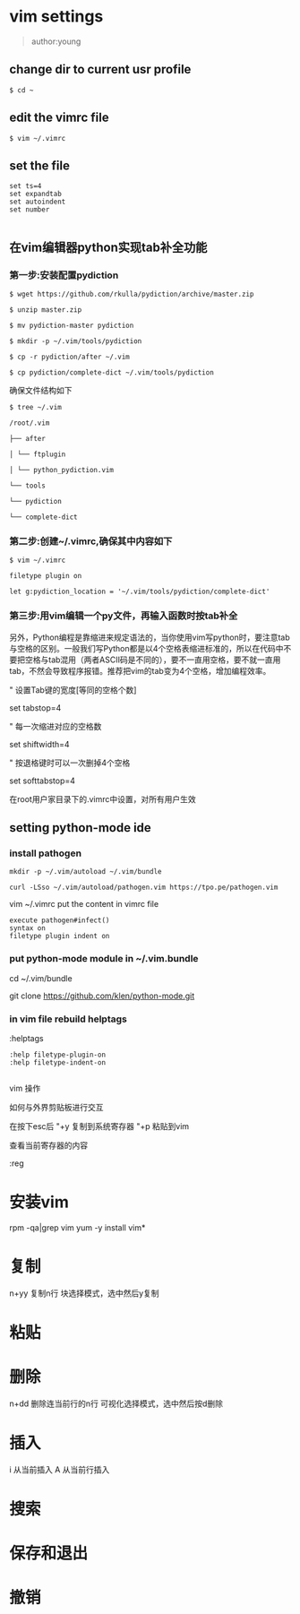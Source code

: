 # vim settings

> author:young

## change dir to current usr profile

```
$ cd ~
```

## edit the vimrc file

```
$ vim ~/.vimrc
```

## set the file

```
set ts=4
set expandtab
set autoindent
set number


```

## 在vim编辑器python实现tab补全功能

### 第一步:安装配置pydiction

```
$ wget https://github.com/rkulla/pydiction/archive/master.zip

$ unzip master.zip

$ mv pydiction-master pydiction

$ mkdir -p ~/.vim/tools/pydiction

$ cp -r pydiction/after ~/.vim

$ cp pydiction/complete-dict ~/.vim/tools/pydiction

```

确保文件结构如下

```
$ tree ~/.vim

/root/.vim

├── after

│ └── ftplugin

│ └── python_pydiction.vim

└── tools

└── pydiction

└── complete-dict

```

### 第二步:创建~/.vimrc,确保其中内容如下

```
$ vim ~/.vimrc

filetype plugin on

let g:pydiction_location = '~/.vim/tools/pydiction/complete-dict'
```

### 第三步:用vim编辑一个py文件，再输入函数时按tab补全





 另外，Python编程是靠缩进来规定语法的，当你使用vim写python时，要注意tab与空格的区别。一般我们写Python都是以4个空格表缩进标准的，所以在代码中不要把空格与tab混用（两者ASCII码是不同的），要不一直用空格，要不就一直用tab，不然会导致程序报错。推荐把vim的tab变为4个空格，增加编程效率。

 " 设置Tab键的宽度[等同的空格个数]

 set tabstop=4

 " 每一次缩进对应的空格数

 set shiftwidth=4

 " 按退格键时可以一次删掉4个空格

 set softtabstop=4

 在root用户家目录下的.vimrc中设置，对所有用户生效

## setting python-mode ide

### install pathogen

```
mkdir -p ~/.vim/autoload ~/.vim/bundle

curl -LSso ~/.vim/autoload/pathogen.vim https://tpo.pe/pathogen.vim

```

vim ~/.vimrc
put the content in vimrc file

```
execute pathogen#infect()
syntax on
filetype plugin indent on

```

### put python-mode module in ~/.vim.bundle

cd ~/.vim/bundle

git clone https://github.com/klen/python-mode.git

### in vim file rebuild helptags

:helptags

```
:help filetype-plugin-on
:help filetype-indent-on


```









vim 
操作

如何与外界剪贴板进行交互

在按下esc后
"+y 复制到系统寄存器
"+p 粘贴到vim

查看当前寄存器的内容

:reg





# 安装vim

rpm -qa|grep vim
yum -y install vim*

# 复制

n+yy
复制n行
块选择模式，选中然后y复制

# 粘贴

# 删除

n+dd
删除连当前行的n行
可视化选择模式，选中然后按d删除

# 插入

i
从当前插入
A
从当前行插入

# 搜索

# 保存和退出

# 撤销



